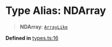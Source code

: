 # Type Alias: NDArray

> **NDArray**: [`ArrayLike`](ArrayLike.md)

**Defined in** [types.ts:16](https://github.com/transitive-bullshit/scikit-learn-ts/blob/bab9a6d8b9738b16b8b9ba0b3f7cea1495d968d8/packages/sklearn/src/types.ts#L16)
